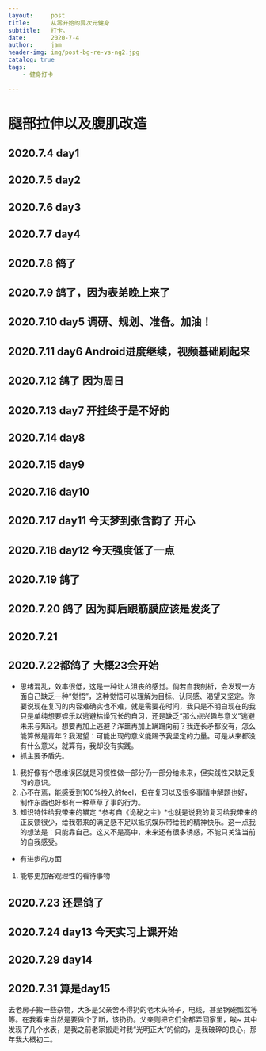 ```yaml
---
layout:     post
title:      从零开始的异次元健身
subtitle:   打卡。
date:       2020-7-4
author:     jam
header-img: img/post-bg-re-vs-ng2.jpg
catalog: true
tags:
    - 健身打卡
    
---
```


# 腿部拉伸以及腹肌改造
## 2020.7.4 day1
## 2020.7.5 day2
## 2020.7.6 day3
## 2020.7.7 day4
## 2020.7.8 鸽了
## 2020.7.9 鸽了，因为表弟晚上来了
## 2020.7.10 day5 调研、规划、准备。加油！
## 2020.7.11 day6 Android进度继续，视频基础刷起来
## 2020.7.12 鸽了 因为周日
## 2020.7.13 day7 开挂终于是不好的
## 2020.7.14 day8
## 2020.7.15 day9
## 2020.7.16 day10
## 2020.7.17 day11 今天梦到张含韵了 开心
## 2020.7.18 day12 今天强度低了一点
## 2020.7.19 鸽了
## 2020.7.20 鸽了 因为脚后跟筋膜应该是发炎了
## 2020.7.21
## 2020.7.22都鸽了 大概23会开始
* 思绪混乱，效率很低，这是一种让人沮丧的感觉。倘若自我剖析，会发现一方面自己缺乏一种“觉悟”，这种觉悟可以理解为目标、认同感、渴望又坚定。你要说现在复习的内容难确实也不难，就是需要花时间，我只是不明白现在的我只是单纯想要娱乐以逃避枯燥冗长的自习，还是缺乏“那么点兴趣与意义”逃避未来与知识。想要再加上逃避？浑噩再加上蹒跚向前？我连长矛都没有，怎么能算做是青年？我渴望：可能出现的意义能赐予我坚定的力量。可是从来都没有什么意义，就算有，我却没有实践。
* 抓主要矛盾先。
1. 我好像有个思维误区就是习惯性做一部分仍一部分给未来，但实践性又缺乏复习的意识。
2. 心不在焉，能感受到100%投入的feel，但在复习以及很多事情中解题也好，制作东西也好都有一种草草了事的行为。
3. 知识特性给我带来的锚定 *参考自《诡秘之主》*也就是说我的复习给我带来的正反馈很少，给我带来的满足感不足以抵抗娱乐带给我的精神快乐。这一点我的想法是：只能靠自己。这又不是高中，未来还有很多诱惑，不能只关注当前的自我感受。

* 有进步的方面
1. 能够更加客观理性的看待事物

## 2020.7.23 还是鸽了
## 2020.7.24 day13 今天实习上课开始

## 2020.7.29 day14
## 2020.7.31 算是day15 
去老房子搬一些杂物，大多是父亲舍不得扔的老木头椅子，电线，甚至锅碗瓢盆等等。在我看来当然是要做个了断，该扔扔。父亲则把它们全都弄回家里，唉~  其中发现了几个水表，是我之前老家搬走时我“光明正大”的偷的，是我破碎的良心，那年我大概初二。

